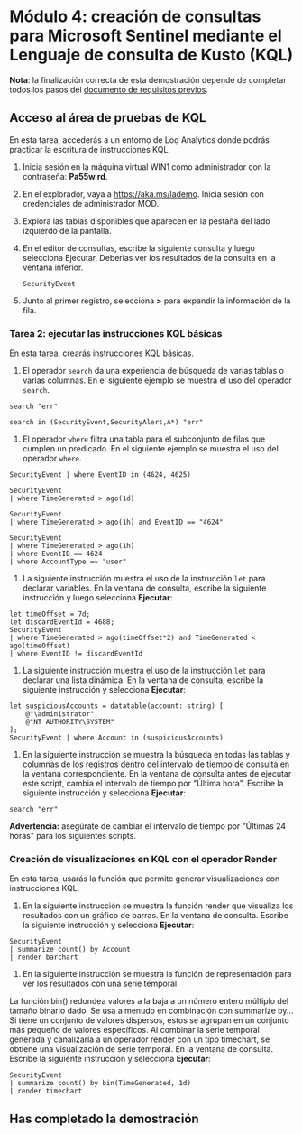 # Módulo 4: creación de consultas para Microsoft Sentinel mediante el Lenguaje de consulta de Kusto (KQL)

**Nota**: la finalización correcta de esta demostración depende de completar todos los pasos del [documento de requisitos previos](00-prerequisites.md). 

## Acceso al área de pruebas de KQL

En esta tarea, accederás a un entorno de Log Analytics donde podrás practicar la escritura de instrucciones KQL.

1. Inicia sesión en la máquina virtual WIN1 como administrador con la contraseña: **Pa55w.rd**.  

1. En el explorador, vaya a https://aka.ms/lademo. Inicia sesión con credenciales de administrador MOD. 

1. Explora las tablas disponibles que aparecen en la pestaña del lado izquierdo de la pantalla.

1. En el editor de consultas, escribe la siguiente consulta y luego selecciona Ejecutar.  Deberías ver los resultados de la consulta en la ventana inferior.

    ```KQL
    SecurityEvent
    ```

1. Junto al primer registro, selecciona **>** para expandir la información de la fila.

### Tarea 2: ejecutar las instrucciones KQL básicas

En esta tarea, crearás instrucciones KQL básicas.

1. El operador `search` da una experiencia de búsqueda de varias tablas o varias columnas. En el siguiente ejemplo se muestra el uso del operador `search`.

```KQL
search "err" 

search in (SecurityEvent,SecurityAlert,A*) "err"
```

1. El operador `where` filtra una tabla para el subconjunto de filas que cumplen un predicado. En el siguiente ejemplo se muestra el uso del operador `where`.

```KQL
SecurityEvent | where EventID in (4624, 4625)

SecurityEvent 
| where TimeGenerated > ago(1d) 

SecurityEvent 
| where TimeGenerated > ago(1h) and EventID == "4624" 

SecurityEvent 
| where TimeGenerated > ago(1h) 
| where EventID == 4624 
| where AccountType =~ "user" 
```

1. La siguiente instrucción muestra el uso de la instrucción `let` para declarar variables. En la ventana de consulta, escribe la siguiente instrucción y luego selecciona **Ejecutar**: 

```KQL
let timeOffset = 7d;
let discardEventId = 4688;
SecurityEvent
| where TimeGenerated > ago(timeOffset*2) and TimeGenerated < ago(timeOffset)
| where EventID != discardEventId
```

1. La siguiente instrucción muestra el uso de la instrucción `let` para declarar una lista dinámica. En la ventana de consulta, escribe la siguiente instrucción y selecciona **Ejecutar**: 

```KQL
let suspiciousAccounts = datatable(account: string) [
    @"\administrator", 
    @"NT AUTHORITY\SYSTEM"
];
SecurityEvent | where Account in (suspiciousAccounts)
```

1. En la siguiente instrucción se muestra la búsqueda en todas las tablas y columnas de los registros dentro del intervalo de tiempo de consulta en la ventana correspondiente. En la ventana de consulta antes de ejecutar este script, cambia el intervalo de tiempo por "Última hora". Escribe la siguiente instrucción y selecciona **Ejecutar**:

```KQL
search "err"
```

**Advertencia:** asegúrate de cambiar el intervalo de tiempo por "Últimas 24 horas" para los siguientes scripts.

### Creación de visualizaciones en KQL con el operador Render

En esta tarea, usarás la función que permite generar visualizaciones con instrucciones KQL.

1. En la siguiente instrucción se muestra la función render que visualiza los resultados con un gráfico de barras. En la ventana de consulta. Escribe la siguiente instrucción y selecciona **Ejecutar**: 

```KQL
SecurityEvent 
| summarize count() by Account
| render barchart
```

1. En la siguiente instrucción se muestra la función de representación para ver los resultados con una serie temporal.

La función bin() redondea valores a la baja a un número entero múltiplo del tamaño binario dado.  Se usa a menudo en combinación con summarize by... Si tiene un conjunto de valores dispersos, estos se agrupan en un conjunto más pequeño de valores específicos.  Al combinar la serie temporal generada y canalizarla a un operador render con un tipo timechart, se obtiene una visualización de serie temporal. En la ventana de consulta. Escribe la siguiente instrucción y selecciona **Ejecutar**: 

```KQL
SecurityEvent 
| summarize count() by bin(TimeGenerated, 1d) 
| render timechart
```

## Has completado la demostración
